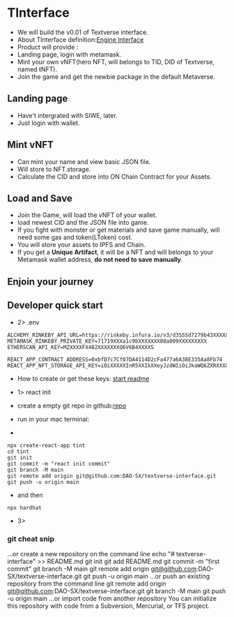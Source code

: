 # TInterface
+ We will build the v0.01 of Textverse interface.
+ About TInterface definition:[Engine Interface](https://github.com/DAO-SX/ethos/blob/main/docs/product/architechure.md)
+ Product will provide :
+ Landing page, login with metamask.
+ Mint your own vNFT(hero NFT, will belongs to TID, DID of Textverse, named tNFT).
+ Join the game and get the newbie package in the default Metaverse.
  
 ## Landing page
+ Have't intergrated with SIWE, later.
+ Just login with wallet.

## Mint vNFT
+ Can mint your name and view basic JSON file.
+ Will store to NFT.storage.
+ Calculate the CID and store into ON Chain Contract for your Assets.
## Load and Save
+ Join the Game, will load the vNFT of your wallet.
+ load newest CID and the JSON file into game.
+ If you fight with monster or get materials and save game manually, will need some gas and token(LToken) cost.
+ You will store your assets to IPFS and Chain.
+ If you get a **Unique Artifact**, it will be a NFT and will belongs to your Metamask wallet address, **do not need to save manually**.

## Enjoin your journey

## Developer quick start
+ 2> .env

```
ALCHEMY_RINKEBY_API_URL=https://rinkeby.infura.io/v3/d3SSSd7279b43XXXXXXXX
METAMASK_RINKEBY_PRIVATE_KEY=71719XXXa1c9bXXXXXXX08a009XXXXXXXXX
ETHERSCAN_API_KEY=MZXXXXFX482XXXXXXXQ6V6B4XXXXS

REACT_APP_CONTRACT_ADDRESS=0xbfD7c7Cf07DA4114D2cFa477a6A38E335Aa8Fb74
REACT_APP_NFT_STORAGE_API_KEY=iOiXXXXXInR5XXIkXXeyJzdWIiOiJkaWQ6ZXRXXXXX
```
+ How to create or get these keys: [start readme](https://github.com/jhfnetboy/filecoin_nft_starter)

+ 1> react init
+ create a empty git repo in github:[repo](https://github.com/DAO-SX/textverse-interface)
+ run in your mac terminal:
+ 
```
npx create-react-app tint
cd tint
git init
git commit -m "react init commit"
git branch -M main
git remote add origin git@github.com:DAO-SX/textverse-interface.git
git push -u origin main
```
+ and then 
```
npx hardhat
```

+ 3>


### git cheat snip
…or create a new repository on the command line
echo "# textverse-interface" >> README.md
git init
git add README.md
git commit -m "first commit"
git branch -M main
git remote add origin git@github.com:DAO-SX/textverse-interface.git
git push -u origin main
…or push an existing repository from the command line
git remote add origin git@github.com:DAO-SX/textverse-interface.git
git branch -M main
git push -u origin main
…or import code from another repository
You can initialize this repository with code from a Subversion, Mercurial, or TFS project.




